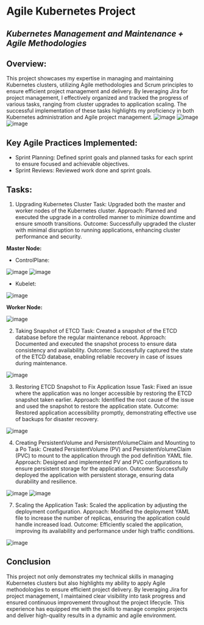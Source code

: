 # Agile Kubernetes Project
## ***Kubernetes Management and Maintenance + Agile Methodologies***

## **Overview:**
This project showcases my expertise in managing and maintaining Kubernetes clusters, utilizing Agile methodologies and Scrum principles to ensure efficient project management and delivery. By leveraging Jira for project management, I effectively organized and tracked the progress of various tasks, ranging from cluster upgrades to application scaling. The successful implementation of these tasks highlights my proficiency in both Kubernetes administration and Agile project management.
![image](https://github.com/CloudHirsi/Agile-Kubernetes-Project/assets/153539293/9c72397d-4f50-4d23-8140-af5f58774c42)
![image](https://github.com/CloudHirsi/Agile-Kubernetes-Project/assets/153539293/df4b63a3-0d7f-45a2-a00d-f6d3ccf34d6b)
![image](https://github.com/CloudHirsi/Agile-Kubernetes-Project/assets/153539293/c8092ced-24a3-4252-9183-1736d1d99ca1)

## **Key Agile Practices Implemented:**
- Sprint Planning: Defined sprint goals and planned tasks for each sprint to ensure focused and achievable objectives.
- Sprint Reviews: Reviewed work done and sprint goals.

## **Tasks:**
1. Upgrading Kubernetes Cluster
Task: Upgraded both the master and worker nodes of the Kubernetes cluster.
Approach: Planned and executed the upgrade in a controlled manner to minimize downtime and ensure smooth transitions.
Outcome: Successfully upgraded the cluster with minimal disruption to running applications, enhancing cluster performance and security.

**Master Node:**

- ControlPlane:

![image](https://github.com/CloudHirsi/Agile-Kubernetes-Project/assets/153539293/21020da6-3c2c-4cef-93ae-1f297272ece4)
![image](https://github.com/CloudHirsi/Agile-Kubernetes-Project/assets/153539293/cf8442a0-5de4-41ad-b63b-8807df56c377)
- Kubelet:

![image](https://github.com/CloudHirsi/Agile-Kubernetes-Project/assets/153539293/62a193a8-4804-40bd-8fdf-ebfadbc2e45e)

**Worker Node:**

![image](https://github.com/CloudHirsi/Agile-Kubernetes-Project/assets/153539293/cbaeeb8d-8869-4a32-8a74-2d0697cd2438)

2. Taking Snapshot of ETCD
Task: Created a snapshot of the ETCD database before the regular maintenance reboot.
Approach: Documented and executed the snapshot process to ensure data consistency and availability.
Outcome: Successfully captured the state of the ETCD database, enabling reliable recovery in case of issues during maintenance.

![image](https://github.com/CloudHirsi/Agile-Kubernetes-Project/assets/153539293/cb07c118-9fb6-440d-b2fc-8166980e8b72)

3. Restoring ETCD Snapshot to Fix Application Issue
Task: Fixed an issue where the application was no longer accessible by restoring the ETCD snapshot taken earlier.
Approach: Identified the root cause of the issue and used the snapshot to restore the application state.
Outcome: Restored application accessibility promptly, demonstrating effective use of backups for disaster recovery.

![image](https://github.com/CloudHirsi/Agile-Kubernetes-Project/assets/153539293/3511f570-5c46-4eb3-ae0e-33dc74663e34)

4. Creating PersistentVolume and PersistentVolumeClaim and Mounting to a Po
Task: Created PersistentVolume (PV) and PersistentVolumeClaim (PVC) to mount to the application through the pod definition YAML file.
Approach: Designed and implemented PV and PVC configurations to ensure persistent storage for the application.
Outcome: Successfully deployed the application with persistent storage, ensuring data durability and resilience.

![image](https://github.com/CloudHirsi/Agile-Kubernetes-Project/assets/153539293/482d54e7-624e-43a3-bd85-25de5db80b51)
![image](https://github.com/CloudHirsi/Agile-Kubernetes-Project/assets/153539293/3e6fd027-915b-4fa4-8397-ecf0f4bdb447)

7. Scaling the Application
Task: Scaled the application by adjusting the deployment configuration.
Approach: Modified the deployment YAML file to increase the number of replicas, ensuring the application could handle increased load.
Outcome: Efficiently scaled the application, improving its availability and performance under high traffic conditions.

![image](https://github.com/CloudHirsi/Agile-Kubernetes-Project/assets/153539293/5932eb96-b059-4102-9318-d162f2a8b45e)

## **Conclusion**
This project not only demonstrates my technical skills in managing Kubernetes clusters but also highlights my ability to apply Agile methodologies to ensure efficient project delivery. By leveraging Jira for project management, I maintained clear visibility into task progress and ensured continuous improvement throughout the project lifecycle. This experience has equipped me with the skills to manage complex projects and deliver high-quality results in a dynamic and agile environment.





